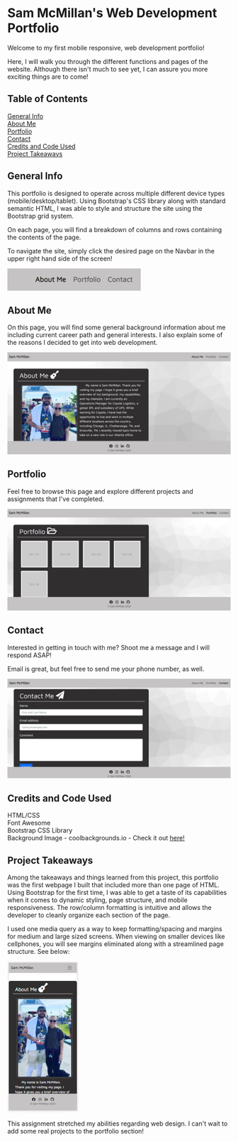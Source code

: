 # Sam McMillan's Web Development Portfolio  
Welcome to my first mobile responsive, web development portfolio!  

Here, I will walk you through the different functions and pages of the website.  Although there isn't much to see yet, I can assure you more exciting things are to come!

## Table of Contents

[General Info](#general-info)\
[About Me](#about-me)\
[Portfolio](#portfolio)\
[Contact](#contact)\
[Credits and Code Used](#credits-and-code-used)\
[Project Takeaways](#project-takeaways)

## General Info
This portfolio is designed to operate across multiple different device types (mobile/desktop/tablet).  Using Bootstrap's CSS library along with standard semantic HTML, I was able to style and structure the site using the Bootstrap grid system.  

On each page, you will find a breakdown of columns and rows containing the contents of the page.  

To navigate the site, simply click the desired page on the Navbar in the upper right hand side of the screen!

![Navbar](/assets/images/navbar.JPG)

## About Me
On this page, you will find some general background information about me including current career path and general interests.  I also explain some of the reasons I decided to get into web development.  

![About](/assets/images/about-snip.JPG)

## Portfolio
Feel free to browse this page and explore different projects and assignments that I've completed. 

![About](/assets/images/portfolio.JPG)

## Contact
Interested in getting in touch with me?  Shoot me a message and I will respond ASAP!

Email is great, but feel free to send me your phone number, as well.

![Contact](/assets/images/Contact.JPG)

## Credits and Code Used
HTML/CSS\
Font Awesome\
Bootstrap CSS Library\
Background Image - coolbackgrounds.io - Check it out [here!](https://coolbackgrounds.io/)

## Project Takeaways
Among the takeaways and things learned from this project, this portfolio was the first webpage I built that included more than one page of HTML.  Using Bootstrap for the first time, I was able to get a taste of its capabilities when it comes to dynamic styling, page structure, and mobile responsiveness.  The row/column formatting is intuitive and allows the developer to cleanly organize each section of the page.  

I used one media query as a way to keep formatting/spacing and margins for medium and large sized screens.  When viewing on smaller devices like cellphones, you will see margins eliminated along with a streamlined page structure.  See below:

![Mobile](/assets/images/mobile-aboutme.JPG)

This assignment stretched my abilities regarding web design.  I can't wait to add some real projects to the portfolio section!
